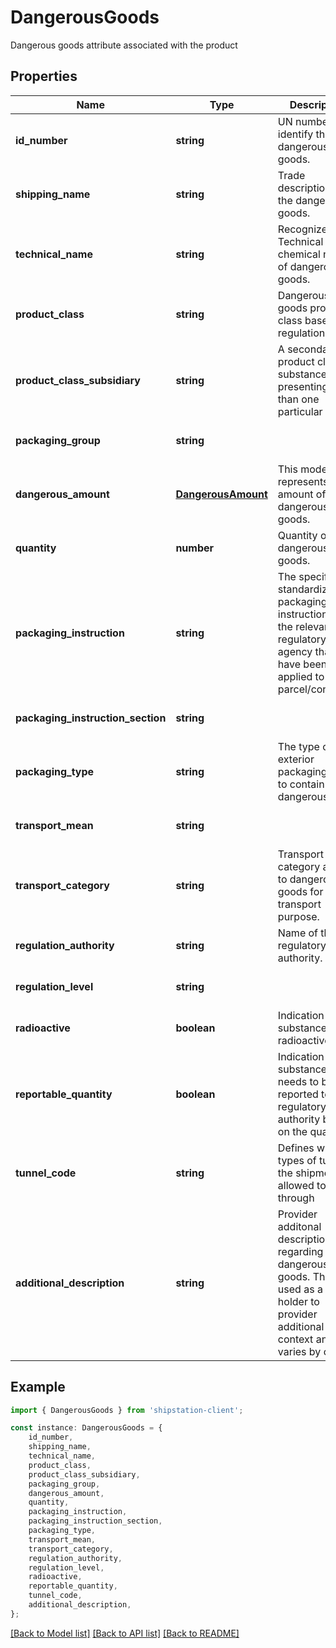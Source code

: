 # DangerousGoods

Dangerous goods attribute associated with the product 

## Properties

Name | Type | Description | Notes
------------ | ------------- | ------------- | -------------
**id_number** | **string** | UN number to identify the dangerous goods. | [optional] [default to undefined]
**shipping_name** | **string** | Trade description of the dangerous goods. | [optional] [default to undefined]
**technical_name** | **string** | Recognized Technical or chemical name of dangerous goods. | [optional] [default to undefined]
**product_class** | **string** | Dangerous goods product class based on regulation. | [optional] [default to undefined]
**product_class_subsidiary** | **string** | A secondary of product class for substances presenting more than one particular hazard | [optional] [default to undefined]
**packaging_group** | **string** |  | [optional] [default to undefined]
**dangerous_amount** | [**DangerousAmount**](DangerousAmount.md) | This model represents the amount of the dangerous goods. | [optional] [default to undefined]
**quantity** | **number** | Quantity of dangerous goods. | [optional] [default to 0]
**packaging_instruction** | **string** | The specific standardized packaging instructions from the relevant regulatory agency that have been applied to the parcel/container. | [optional] [default to undefined]
**packaging_instruction_section** | **string** |  | [optional] [default to undefined]
**packaging_type** | **string** | The type of exterior packaging used to contain the dangerous good. | [optional] [default to undefined]
**transport_mean** | **string** |  | [optional] [default to undefined]
**transport_category** | **string** | Transport category assign to dangerous goods for the transport purpose. | [optional] [default to undefined]
**regulation_authority** | **string** | Name of the regulatory authority. | [optional] [default to undefined]
**regulation_level** | **string** |  | [optional] [default to undefined]
**radioactive** | **boolean** | Indication if the substance is radioactive. | [optional] [default to undefined]
**reportable_quantity** | **boolean** | Indication if the substance needs to be reported to regulatory authority based on the quantity. | [optional] [default to undefined]
**tunnel_code** | **string** | Defines which types of tunnels the shipment is allowed to go through | [optional] [default to undefined]
**additional_description** | **string** | Provider additonal description regarding the dangerous goods. This is used as a placed holder to provider additional context and varies by carrier | [optional] [default to undefined]

## Example

```typescript
import { DangerousGoods } from 'shipstation-client';

const instance: DangerousGoods = {
    id_number,
    shipping_name,
    technical_name,
    product_class,
    product_class_subsidiary,
    packaging_group,
    dangerous_amount,
    quantity,
    packaging_instruction,
    packaging_instruction_section,
    packaging_type,
    transport_mean,
    transport_category,
    regulation_authority,
    regulation_level,
    radioactive,
    reportable_quantity,
    tunnel_code,
    additional_description,
};
```

[[Back to Model list]](../README.md#documentation-for-models) [[Back to API list]](../README.md#documentation-for-api-endpoints) [[Back to README]](../README.md)
